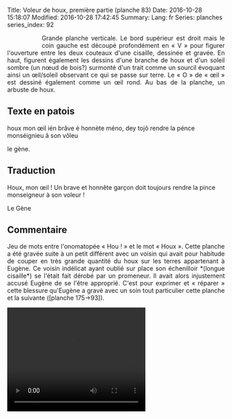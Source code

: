 Title: Voleur de houx, première partie  (planche  83)
Date: 2016-10-28 15:18:07
Modified: 2016-10-28 17:42:45
Summary: 
Lang: fr
Series: planches
series_index: 92


<figure class="image-block" style="float: left;">
  <img alt="" src="{static}/images/planche_83-2.png">
  <figcaption style="max-width: 193px"></figcaption>
</figure>
<p style="text-align:justify;">Grande planche verticale. Le bord supérieur est droit mais le coin gauche est découpé profondément en « V » pour figurer l'ouverture entre les deux couteaux d'une cisaille, dessinée et gravée. En haut, figurent également les dessins d'une branche de houx et d'un soleil sombre (un nœud de bois?) surmonté d'un trait comme un sourcil évoquant ainsi un œil/soleil observant ce qui se passe sur terre. Le « O » de « œil » est dessiné également comme un œil rond. Au bas de la planche, un arbuste de houx.</p>

## Texte en patois
houx mon œil ién brâve é honnète méno, dey tojô rendre la pénce  monséignieu â son vôleu

le gène.


## Traduction
Houx, mon œil ! Un brave et honnête garçon doit toujours rendre la pince monseigneur à son voleur !

Le Gène

## Commentaire
<p style="text-align:justify;">Jeu de mots entre l'onomatopée « Hou ! » et le mot « Houx ».
Cette planche a été gravée suite à un petit différent avec un voisin qui avait pour habitude de couper en très grande quantité du houx sur les terres appartenant à Eugène. Ce voisin indélicat ayant oublié sur place son échenilloir *(longue cisaille*)  se l'était fait dérobé par un promeneur. Il avait alors injustement accusé Eugène de se l'être approprié. C'est pour exprimer et « réparer » cette blessure qu'Eugène a gravé avec un soin tout particulier cette planche et la suivante ([planche 175->93]).  </p>



<video width="320" height="240" controls>
  <source src="https://d1njpgd0ygatdn.cloudfront.net/video_83.mp4" type="video/mp4">
</video>
